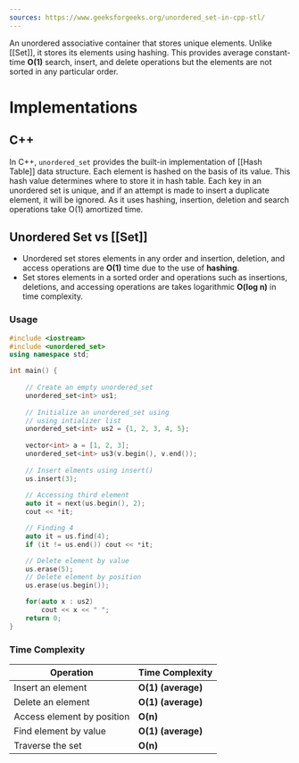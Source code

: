 ```yaml
---
sources: https://www.geeksforgeeks.org/unordered_set-in-cpp-stl/
---
```

An unordered associative container that stores unique elements. Unlike [[Set]], it stores its elements using hashing. This provides average constant-time **O(1)** search, insert, and delete operations but the elements are not sorted in any particular order.

# Implementations

## C++

In C++, `unordered_set` provides the built-in implementation of [[Hash Table]] data structure. Each element is hashed on the basis of its value. This hash value determines where to store it in hash table. Each key in an unordered set is unique, and if an attempt is made to insert a duplicate element, it will be ignored. 
As it uses hashing, insertion, deletion and search operations take O(1) amortized time.
## Unordered Set vs [[Set]]

- Unordered set stores elements in any order and insertion, deletion, and access operations are ****O(1)**** time due to the use of ****hashing****.
- Set stores elements in a sorted order and operations such as insertions, deletions, and accessing operations are takes logarithmic ****O(log n)**** in time complexity.

### Usage

```cpp
#include <iostream>
#include <unordered_set>
using namespace std;

int main() {
    
    // Create an empty unordered_set
    unordered_set<int> us1;
  
    // Initialize an unordered_set using
    // using intializer list
    unordered_set<int> us2 = {1, 2, 3, 4, 5};  
    
    vector<int> a = [1, 2, 3];
	unordered_set<int> us3(v.begin(), v.end());
    
    // Insert elments using insert()
    us.insert(3);
    
    // Accessing third element
	auto it = next(us.begin(), 2);
    cout << *it;

	// Finding 4
    auto it = us.find(4);
    if (it != us.end()) cout << *it;

	// Delete element by value
    us.erase(5);    
    // Delete element by position
    us.erase(us.begin());

    for(auto x : us2)
        cout << x << " ";
    return 0;
}
```

### Time Complexity

|****Operation****|****Time Complexity****|
|---|---|
|Insert an element|****O(1) (average)****|
|Delete an element|****O(1) (average)****|
|Access element by position|****O(n)****|
|Find element by value|****O(1) (average)****|
|Traverse the set|****O(n)****|